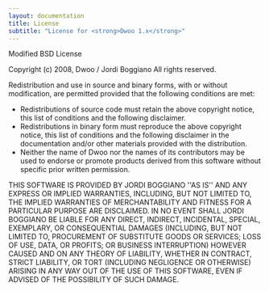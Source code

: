 ```yaml
---
layout: documentation
title: License
subtitle: "License for <strong>Dwoo 1.x</strong>"
---
```


Modified BSD License

Copyright (c) 2008, Dwoo / Jordi Boggiano
All rights reserved.

Redistribution and use in source and binary forms, with or without
modification, are permitted provided that the following conditions are met:

  * Redistributions of source code must retain the above copyright
  notice, this list of conditions and the following disclaimer.
  * Redistributions in binary form must reproduce the above copyright
  notice, this list of conditions and the following disclaimer in the
  documentation and/or other materials provided with the distribution.
  * Neither the name of Dwoo nor the names of its contributors may be 
  used to endorse or promote products derived from this software 
  without specific prior written permission.

THIS SOFTWARE IS PROVIDED BY JORDI BOGGIANO ''AS IS'' AND ANY
EXPRESS OR IMPLIED WARRANTIES, INCLUDING, BUT NOT LIMITED TO, THE IMPLIED
WARRANTIES OF MERCHANTABILITY AND FITNESS FOR A PARTICULAR PURPOSE ARE
DISCLAIMED. IN NO EVENT SHALL JORDI BOGGIANO BE LIABLE FOR ANY
DIRECT, INDIRECT, INCIDENTAL, SPECIAL, EXEMPLARY, OR CONSEQUENTIAL DAMAGES
(INCLUDING, BUT NOT LIMITED TO, PROCUREMENT OF SUBSTITUTE GOODS OR SERVICES;
LOSS OF USE, DATA, OR PROFITS; OR BUSINESS INTERRUPTION) HOWEVER CAUSED AND
ON ANY THEORY OF LIABILITY, WHETHER IN CONTRACT, STRICT LIABILITY, OR TORT
(INCLUDING NEGLIGENCE OR OTHERWISE) ARISING IN ANY WAY OUT OF THE USE OF THIS
SOFTWARE, EVEN IF ADVISED OF THE POSSIBILITY OF SUCH DAMAGE.